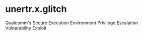 # unertr.x.glitch
 Qualcomm's Secure Execution Environment Privilege Escalation Vulnerability Exploit
